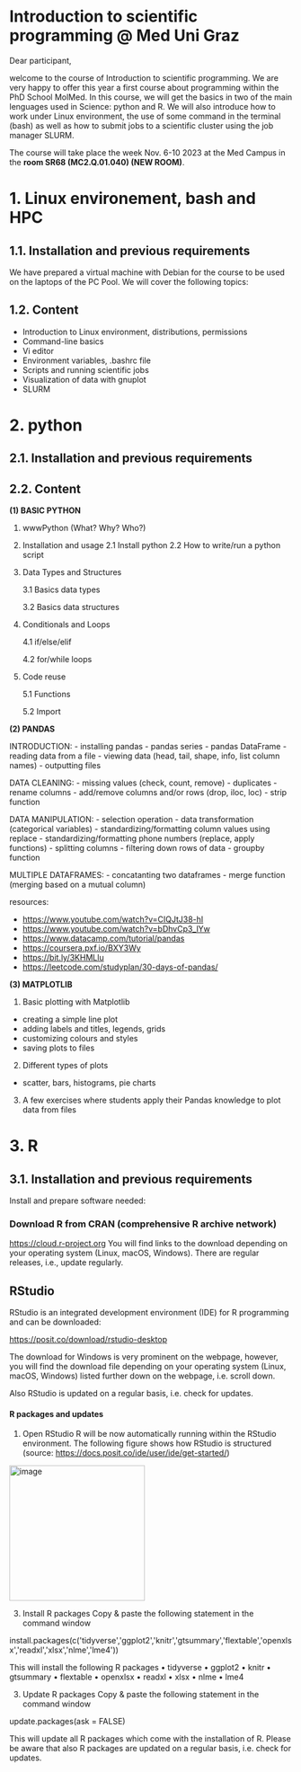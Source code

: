 # Introduction to scientific programming @ Med Uni Graz

Dear participant, 

welcome to the course of Introduction to scientific programming. We are very happy to offer this year a first course about programming within the PhD School MolMed. In this course, we will get the basics in two of the main lenguages used in Science: python and R. We will also introduce how to work under Linux environment, the use of some command in the terminal (bash) as well as how to submit jobs to a scientific cluster using the job manager SLURM. 

The course will take place the week Nov. 6-10 2023 at the Med Campus in the **room SR68 (MC2.Q.01.040) (NEW ROOM)**.


# 1. Linux environement, bash and HPC

## 1.1. Installation and previous requirements
We have prepared a virtual machine with Debian for the course to be used on the laptops of the PC Pool. We will cover the following topics:

## 1.2. Content

- Introduction to Linux environment, distributions, permissions
- Command-line basics
- Vi editor
- Environment variables, .bashrc file
- Scripts and running scientific jobs
- Visualization of data with gnuplot
- SLURM

# 2. python
## 2.1. Installation and previous requirements

## 2.2. Content

**(1) BASIC PYTHON**

1. wwwPython (What? Why? Who?)
2. Installation and usage
    2.1 Install python
    2.2 How to write/run a python script

3. Data Types and Structures

    3.1 Basics data types

    3.2 Basics data structures

4. Conditionals and Loops

    4.1 if/else/elif

    4.2 for/while loops

5. Code reuse

    5.1 Functions

    5.2 Import


**(2) PANDAS**

INTRODUCTION: 
	- installing pandas
	- pandas series
	- pandas DataFrame
	- reading data from a file
	- viewing data (head, tail, shape, info, list column names)
	- outputting files

DATA CLEANING:
	- missing values (check, count, remove)
	- duplicates
	- rename columns
	- add/remove columns and/or rows (drop, iloc, loc)
	- strip function

DATA MANIPULATION:
	- selection operation 
	- data transformation (categorical variables)
	- standardizing/formatting column values using replace
	- standardizing/formatting phone numbers (replace, apply functions)
	- splitting columns
	- filtering down rows of data
	- groupby function

MULTIPLE DATAFRAMES:
	- concatanting two dataframes
	- merge function (merging based on a mutual column)

resources:
- https://www.youtube.com/watch?v=CIQJtJ38-hI
- https://www.youtube.com/watch?v=bDhvCp3_lYw
- https://www.datacamp.com/tutorial/pandas
- https://coursera.pxf.io/BXY3Wy
- https://bit.ly/3KHMLlu
- https://leetcode.com/studyplan/30-days-of-pandas/

**(3) MATPLOTLIB**

1. Basic plotting with Matplotlib
- creating a simple line plot
- adding labels and titles, legends, grids
- customizing colours and styles
- saving plots to files
2. Different types of plots
- scatter, bars, histograms, pie charts
3. A few exercises where students apply their Pandas knowledge to plot data from files

# 3. R 

## 3.1. Installation and previous requirements

Install and prepare software needed: 

### Download R from CRAN (comprehensive R archive network)
https://cloud.r-project.org
You will find links to the download depending on your operating system (Linux, macOS, Windows). There are regular releases, i.e., update regularly.


## RStudio
RStudio is an integrated development environment (IDE) for R programming and can be downloaded:

https://posit.co/download/rstudio-desktop

The download for Windows is very prominent on the webpage, however, you will find the download file depending on your operating system (Linux, macOS, Windows) listed further down on the webpage, i.e. scroll down.

Also RStudio is updated on a regular basis, i.e. check for updates. 

#### R packages and updates
1.	Open RStudio
R will be now automatically running within the RStudio environment. The following figure shows how RStudio is structured (source: https://docs.posit.co/ide/user/ide/get-started/)

<img width="241" alt="image" src="https://github.com/CAMDgraz/intro_programming/assets/75629351/16ce58dc-76e6-4994-a819-6bdc65689949">

 
3.	Install R packages
Copy & paste the following statement in the command window

install.packages(c('tidyverse','ggplot2','knitr','gtsummary','flextable','openxlsx','readxl','xlsx','nlme','lme4'))

This will install the following R packages
•	tidyverse
•	ggplot2
•	knitr
•	gtsummary
•	flextable
•	openxlsx
•	readxl
•	xlsx
•	nlme
•	lme4

3.	Update R packages
Copy & paste the following statement in the command window

update.packages(ask = FALSE)

This will update all R packages which come with the installation of R. Please be aware that also R packages are updated on a regular basis, i.e. check for updates.



